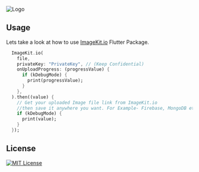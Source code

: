 ![Logo](https://ik.imgkit.net/ikmedia/logo/light_T4buIzohVH.svg)

## Usage

Lets take a look at how to use [ImageKit.io](https://imagekit.io/) Flutter Package.

```dart
  ImageKit.io(
    file,
    privateKey: "PrivateKey", // (Keep Confidential)
    onUploadProgress: (progressValue) {
      if (kDebugMode) {
        print(progressValue);
      }
    },
  ).then((value) {
    // Get your uploaded Image file link from ImageKit.io
    //then save it anywhere you want. For Example- Firebase, MongoDB etc.
    if (kDebugMode) {
      print(value);
    }
  });
```

## License

[![MIT License](https://img.shields.io/badge/License-MIT-green.svg)](https://choosealicense.com/licenses/mit/)
